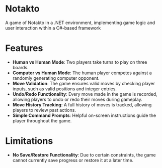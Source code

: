 # Notakto
A game of Notakto in a .NET environment, implementing game logic and user interaction within a C#-based framework

# Features
- **Human vs Human Mode**: Two players take turns to play on three boards.
- **Computer vs Human Mode**: The human player competes against a randomly generating computer opponent.
- **Move Validation**: The game ensures valid moves by checking player inputs, such as valid positions and integer entries.
- **Undo/Redo Functionality**: Every move made in the game is recorded, allowing players to undo or redo their moves during gameplay.
- **Move History Tracking**: A full history of moves is tracked, allowing players to review past actions.
- **Simple Command Prompts**: Helpful on-screen instructions guide the player throughout the game.

# Limitations
- **No Save/Restore Functionality**: Due to certain constraints, the game cannot currently save progress or restore it at a later time.
